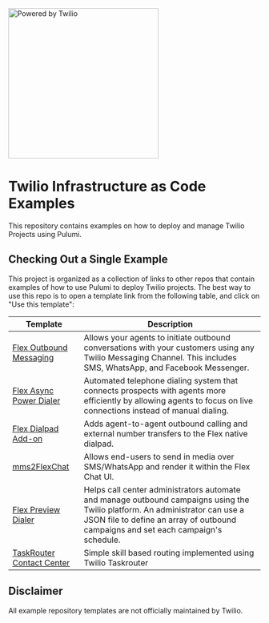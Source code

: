 <a  href="https://www.twilio.com">
<img  src="https://d3k2f0s3vqqs9o.cloudfront.net/media/final/6aee06b2-21a8-4613-9c70-9441dca13d2c/webimage-C8DB9280-3BDD-432D-AD472E92F7CE3D11.png"  alt="Powered by Twilio" width="300"/>
</a>

# Twilio Infrastructure as Code Examples

This repository contains examples on how to deploy and manage Twilio Projects using Pulumi.

## Checking Out a Single Example

This project is organized as a collection of links to other repos that contain examples of how to use Pulumi to deploy Twilio projects. The best way to use this repo is to open a template link from the following table, and click on "Use this template":

Template  | Description |
|--------- | --------- |
| [Flex Outbound Messaging](https://github.com/twilio-infra-as-code/outbound-messaging/tree/b14ad83b192d6a14631dcd59af841cf8e2c41a36) | Allows your agents to initiate outbound conversations with your customers using any Twilio Messaging Channel. This includes SMS, WhatsApp, and Facebook Messenger. |
| [Flex Async Power Dialer](https://github.com/twilio-infra-as-code/async-power-dialer/tree/f05a74296dba8da706273a52365283e7de8838ca) | Automated telephone dialing system that connects prospects with agents more efficiently by allowing agents to focus on live connections instead of manual dialing. |
| [Flex Dialpad Add-on](https://github.com/twilio-infra-as-code/flex-dialpad-addon-plugin/tree/b9bd5da84aab3de1fe111b5b982b209d22da0289) | Adds agent-to-agent outbound calling and external number transfers to the Flex native dialpad. |
| [mms2FlexChat](https://github.com/twilio-infra-as-code/messaging-media-flex-chat/tree/89004c6ca2dd71b83340602b9a616621a1248a15)| Allows end-users to send in media over SMS/WhatsApp and render it within the Flex Chat UI. |
| [Flex Preview Dialer](https://github.com/twilio-infra-as-code/preview-dialer/tree/a76d494891c5f62455504f78aa177e2ce249fbce) | Helps call center administrators automate and manage outbound campaigns using the Twilio platform. An administrator can use a JSON file to define an array of outbound campaigns and set each campaign's schedule. |
| [TaskRouter Contact Center](https://github.com/twilio-infra-as-code/taskrouter-contact-center) | Simple skill based routing implemented using Twilio Taskrouter |

## Disclaimer

All example repository templates are not officially maintained by Twilio.

